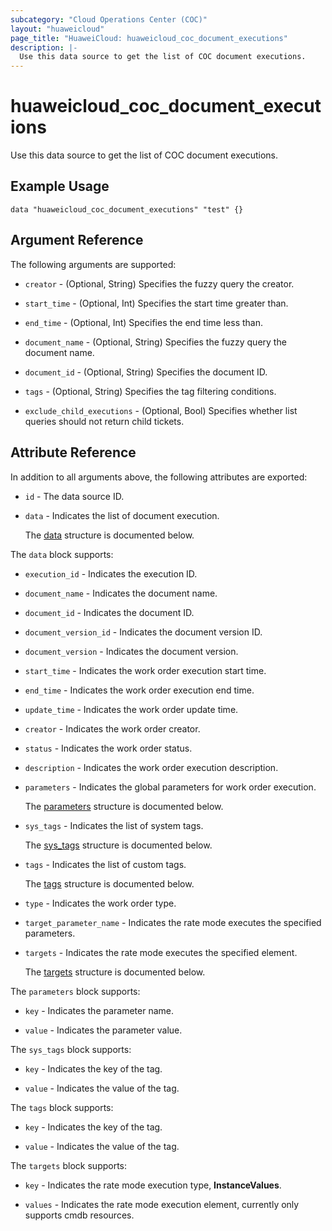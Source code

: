 ```yaml
---
subcategory: "Cloud Operations Center (COC)"
layout: "huaweicloud"
page_title: "HuaweiCloud: huaweicloud_coc_document_executions"
description: |-
  Use this data source to get the list of COC document executions.
---
```


# huaweicloud_coc_document_executions

Use this data source to get the list of COC document executions.

## Example Usage

```hcl
data "huaweicloud_coc_document_executions" "test" {}
```

## Argument Reference

The following arguments are supported:

* `creator` - (Optional, String) Specifies the fuzzy query the creator.

* `start_time` - (Optional, Int) Specifies the start time greater than.

* `end_time` - (Optional, Int) Specifies the end time less than.

* `document_name` - (Optional, String) Specifies the fuzzy query the document name.

* `document_id` - (Optional, String) Specifies the document ID.

* `tags` - (Optional, String) Specifies the tag filtering conditions.

* `exclude_child_executions` - (Optional, Bool) Specifies whether list queries should not return child tickets.

## Attribute Reference

In addition to all arguments above, the following attributes are exported:

* `id` - The data source ID.

* `data` - Indicates the list of document execution.

  The [data](#data_struct) structure is documented below.

<a name="data_struct"></a>
The `data` block supports:

* `execution_id` - Indicates the execution ID.

* `document_name` - Indicates the document name.

* `document_id` - Indicates the document ID.

* `document_version_id` - Indicates the document version ID.

* `document_version` - Indicates the document version.

* `start_time` - Indicates the work order execution start time.

* `end_time` - Indicates the work order execution end time.

* `update_time` - Indicates the work order update time.

* `creator` - Indicates the work order creator.

* `status` - Indicates the work order status.

* `description` - Indicates the work order execution description.

* `parameters` - Indicates the global parameters for work order execution.

  The [parameters](#data_parameters_struct) structure is documented below.

* `sys_tags` - Indicates the list of system tags.

  The [sys_tags](#data_sys_tags_struct) structure is documented below.

* `tags` - Indicates the list of custom tags.

  The [tags](#data_tags_struct) structure is documented below.

* `type` - Indicates the work order type.

* `target_parameter_name` - Indicates the rate mode executes the specified parameters.

* `targets` - Indicates the rate mode executes the specified element.

  The [targets](#data_targets_struct) structure is documented below.

<a name="data_parameters_struct"></a>
The `parameters` block supports:

* `key` - Indicates the parameter name.

* `value` - Indicates the parameter value.

<a name="data_sys_tags_struct"></a>
The `sys_tags` block supports:

* `key` - Indicates the key of the tag.

* `value` - Indicates the value of the tag.

<a name="data_tags_struct"></a>
The `tags` block supports:

* `key` - Indicates the key of the tag.

* `value` - Indicates the value of the tag.

<a name="data_targets_struct"></a>
The `targets` block supports:

* `key` - Indicates the rate mode execution type, **InstanceValues**.

* `values` - Indicates the rate mode execution element, currently only supports cmdb resources.
